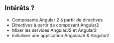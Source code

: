 ## Intérêts ?
- Composants Angular 2 à partir de directives
- Directives à partir de composant Angular2
- Mixer les services AngularJS et Angular2
- Initialiser une application AngularJS & Angular2
